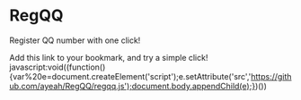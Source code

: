 RegQQ
=====

Register QQ number with one click!

Add this link to your bookmark, and try a simple click!
javascript:void((function(){var%20e=document.createElement('script');e.setAttribute('src','https://github.com/ayeah/RegQQ/regqq.js');document.body.appendChild(e);})())